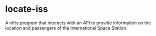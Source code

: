 # locate-iss

A nifty program that interacts with an API to provide information on the location and passengers of the International Space Station.

